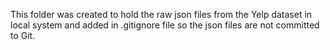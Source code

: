This folder was created to hold the raw json files from the Yelp dataset in local system and added in .gitignore file so the json files are not committed to Git.
